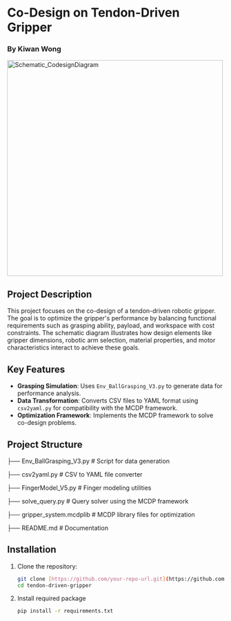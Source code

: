 # Co-Design on Tendon-Driven Gripper  
### By Kiwan Wong
<img src="https://github.com/user-attachments/assets/f7ca44de-d0ee-4b0b-92e2-b7a6d0e5de81" alt="Schematic_CodesignDiagram" width="500">

## Project Description
This project focuses on the co-design of a tendon-driven robotic gripper. The goal is to optimize the gripper's performance by balancing functional requirements such as grasping ability, payload, and workspace with cost constraints. The schematic diagram illustrates how design elements like gripper dimensions, robotic arm selection, material properties, and motor characteristics interact to achieve these goals.

## Key Features
- **Grasping Simulation**: Uses `Env_BallGrasping_V3.py` to generate data for performance analysis.
- **Data Transformation**: Converts CSV files to YAML format using `csv2yaml.py` for compatibility with the MCDP framework.
- **Optimization Framework**: Implements the MCDP framework to solve co-design problems.

## Project Structure
├── Env_BallGrasping_V3.py     # Script for data generation

├── csv2yaml.py                # CSV to YAML file converter

├── FingerModel_V5.py          # Finger modeling utilities

├── solve_query.py             # Query solver using the MCDP framework

├── gripper_system.mcdplib     # MCDP library files for optimization

├── README.md                  # Documentation

## Installation
1. Clone the repository:
   ```bash
   git clone [https://github.com/your-repo-url.git](https://github.com/KWWnoob/CodesignOnRigidGripper.git)
   cd tendon-driven-gripper
2. Install required package
   ```bash
   pip install -r requirements.txt
